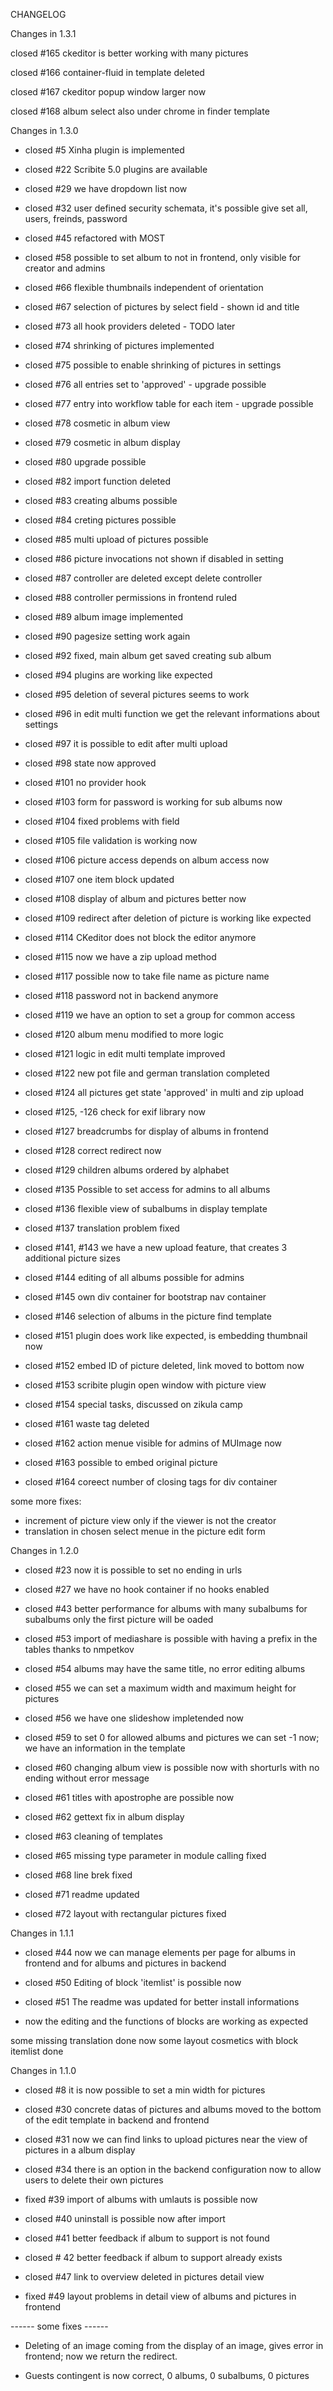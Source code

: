 CHANGELOG

Changes in 1.3.1

closed #165 ckeditor is better working with many pictures

closed #166 container-fluid in template deleted

closed #167 ckeditor popup window larger now

closed #168 album select also under chrome in finder template

Changes in 1.3.0

- closed #5 Xinha plugin is implemented

- closed #22 Scribite 5.0 plugins are available

- closed #29 we have dropdown list now

- closed #32 user defined security schemata, it's possible give set all, users, freinds, password

- closed #45 refactored with MOST

- closed #58 possible to set album to not in frontend, only visible for creator and admins

- closed #66 flexible thumbnails independent of orientation

- closed #67 selection of pictures by select field - shown id and title

- closed #73 all hook providers deleted - TODO later

- closed #74 shrinking of pictures implemented

- closed #75 possible to enable shrinking of pictures in settings

- closed #76 all entries set to 'approved' - upgrade possible

- closed #77 entry into workflow table for each item - upgrade possible

- closed #78 cosmetic in album view

- closed #79 cosmetic in album display

- closed #80 upgrade possible

- closed #82 import function deleted

- closed #83 creating albums possible

- closed #84 creting pictures possible

- closed #85 multi upload of pictures possible

- closed #86 picture invocations not shown if disabled in setting

- closed #87 controller are deleted except delete controller

- closed #88 controller permissions in frontend ruled

- closed #89 album image implemented

- closed #90 pagesize setting work again

- closed #92 fixed, main album get saved creating sub album

- closed #94 plugins are working like expected

- closed #95 deletion of several pictures seems to work

- closed #96 in edit multi function we get the relevant informations about settings

- closed #97 it is possible to edit after multi upload

- closed #98 state now approved

- closed #101 no provider hook

- closed #103 form for password is working for sub albums now

- closed #104 fixed problems with field

- closed #105 file validation is working now

- closed #106 picture access depends on album access now

- closed #107 one item block updated

- closed #108 display of album and pictures better now

- closed #109 redirect after deletion of picture is working like expected

- closed #114 CKeditor does not block the editor anymore

- closed #115 now we have a zip upload method

- closed #117 possible now to take file name as picture name

- closed #118 password not in backend anymore

- closed #119 we have an option to set a group for common access

- closed #120 album menu modified to more logic

- closed #121 logic in edit multi template improved

- closed #122 new pot file and german translation completed

- closed #124 all pictures get state 'approved' in multi and zip upload

- closed #125, -126 check for exif library now

- closed #127 breadcrumbs for display of albums in frontend

- closed #128 correct redirect now

- closed #129 children albums ordered by alphabet

- closed #135 Possible to set access for admins to all albums

- closed #136 flexible view of subalbums in display template

- closed #137 translation problem fixed

- closed #141, #143 we have a new upload feature, that creates 3 additional picture sizes

- closed #144 editing of all albums possible for admins

- closed #145 own div container for bootstrap nav container

- closed #146 selection of albums in the picture find template 

- closed #151 plugin does work like expected, is embedding thumbnail now

- closed #152 embed ID of picture deleted, link moved to bottom now

- closed #153 scribite plugin open window with picture view

- closed #154 special tasks, discussed on zikula camp

- closed #161 waste </div> tag deleted

- closed #162 action menue visible for admins of MUImage now

- closed #163 possible to embed original picture

- closed #164 coreect number of closing tags for div container

some more fixes:

- increment of picture view only if the viewer is not the creator
- translation in chosen select menue in the picture edit form


Changes in 1.2.0

- closed #23 now it is possible to set no ending in urls

- closed #27 we have no hook container if no hooks enabled

- closed #43 better performance for albums with many subalbums
             for subalbums only the first picture will be oaded
             
- closed #53 import of mediashare is possible with having a prefix in the tables
             thanks to nmpetkov
             
- closed #54 albums may have the same title, no error editing albums

- closed #55 we can set a maximum width and maximum height for pictures

- closed #56 we have one slideshow impletended now

- closed #59 to set 0 for allowed albums and pictures we can set -1 now;
             we have an information in the template
             
- closed #60 changing album view is possible now with shorturls with no ending
             without error message 

- closed #61 titles with apostrophe are possible now

- closed #62 gettext fix in album display

- closed #63 cleaning of templates

- closed #65 missing type parameter in module calling fixed

- closed #68 line brek fixed

- closed #71 readme updated

- closed #72 layout with rectangular pictures fixed 

Changes in 1.1.1

- closed #44 now we can manage elements per page for albums in frontend
  and for albums and pictures in backend
  
- closed #50 Editing of block 'itemlist' is possible now

- closed #51 The readme was updated for better install informations
  
- now the editing and the functions of blocks are working as expected
  
some missing translation done now
some layout cosmetics with block itemlist done

Changes in 1.1.0
  
- closed #8 it is now possible to set a min width for pictures

- closed #30 concrete datas of pictures and albums moved to the bottom of the edit template
  in backend and frontend
  
- closed #31 now we can find links to upload pictures near the view of pictures in
  a album display 
  
- closed #34 there is an option in the backend configuration now to allow users to 
  delete their own pictures
  
- fixed #39 import of albums with umlauts is possible now

- closed #40 uninstall is possible now after import

- closed #41 better feedback if album to support is not found

- closed # 42 better feedback if album to support already exists

- closed #47 link to overview deleted in pictures detail view

- fixed #49 layout problems in detail view of albums and pictures in frontend 
  
  
------ some fixes ------

- Deleting of an image coming from the display of an image,
  gives error in frontend; now we return the redirect.
  
- Guests contingent is now correct, 0 albums, 0 subalbums, 0 pictures